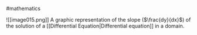 #mathematics 

![[image015.png]]
A graphic representation of the slope ($\frac{dy}{dx}$) of the solution of a [[Differential Equation|Differential equation]] in a domain.